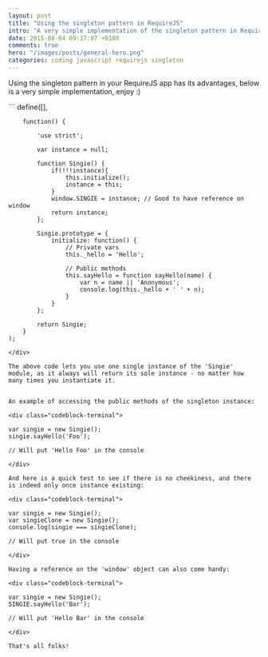 ```yaml
---
layout: post
title: "Using the singleton pattern in RequireJS"
intro: "A very simple implementation of the singleton pattern in RequireJS (with examples)"
date: 2015-08-04 09:17:07 +0100
comments: true
hero: "/images/posts/general-hero.png"
categories: coding javascript requirejs singleton
---
```


<p class="post-intro">Using the singleton pattern in your RequireJS app has its advantages, below is a very simple implementation, enjoy :)</p>

<div class="codeblock-terminal">
```
	define([],

	    function() {

	        'use strict';
	    
	        var instance = null;
	 
	        function Singie() {
	            if(!!!instance){
	                this.initialize();
	                instance = this;
	            }
	            window.SINGIE = instance; // Good to have reference on window
	            return instance;
	        };

	        Singie.prototype = {
	            initialize: function() {
	                // Private vars
	                this._hello = 'Hello';

	                // Public methods
	                this.sayHello = function sayHello(name) {
	                    var n = name || 'Anonymous';
	                    console.log(this._hello + ' ' + n);
	                }
	            }
	        };

	        return Singie;
	    }
	);
```
</div>

The above code lets you use one single instance of the 'Singie' module, as it always will return its sole instance - no matter how many times you instantiate it.


An example of accessing the public methods of the singleton instance:

<div class="codeblock-terminal">
```
	var singie = new Singie();
	singie.sayHello('Foo');
	
	// Will put 'Hello Foo' in the console
```
</div>

And here is a quick test to see if there is no cheekiness, and there is indeed only once instance existing:

<div class="codeblock-terminal">
```
	var singie = new Singie();
	var singieClone = new Singie();
	console.log(singie === singieClone);

	// Will put true in the console
```
</div>

Having a reference on the 'window' object can also come handy:

<div class="codeblock-terminal">
```
	var singie = new Singie();
	SINGIE.sayHello('Bar');

	// Will put 'Hello Bar' in the console
```
</div>

That's all folks!